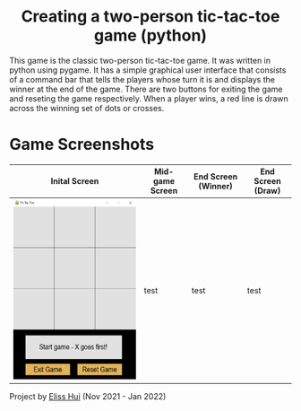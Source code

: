 <h1 align="center">Creating a two-person tic-tac-toe game (python)</h1>

This game is the classic two-person tic-tac-toe game. It was written in python using pygame. It has a simple graphical user interface that consists of a command bar that tells the players whose turn it is and displays the winner at the end of the game. There are two buttons for exiting the game and reseting the game respectively. When a player wins, a red line is drawn across the winning set of dots or crosses.

# Game Screenshots
| Inital Screen | Mid-game Screen | End Screen (Winner) | End Screen (Draw) |
|---------------|-----------------|---------------------|-------------------|
|![](https://github.com/elisshui/Tic-Tac-Toe/blob/main/InitalScreen.JPG) | test | test | test |

Project by [Eliss Hui](https://github.com/elisshui "Eliss Hui") (Nov 2021 - Jan 2022)

